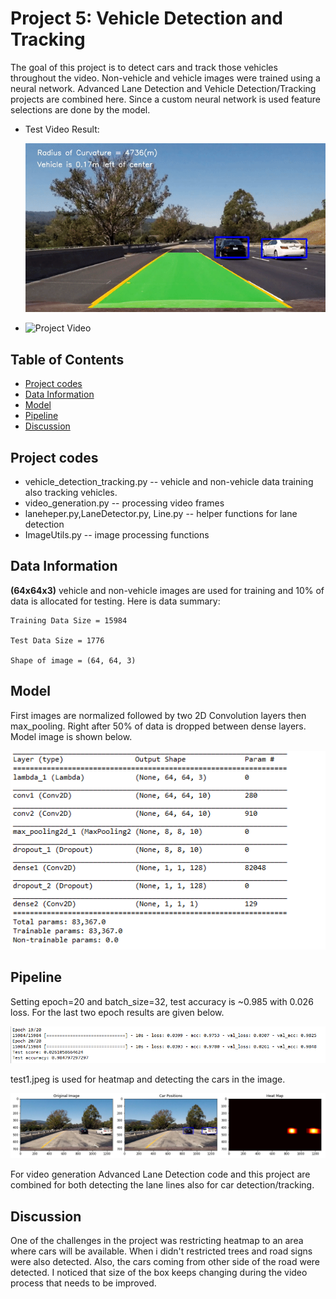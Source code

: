 # Project 5: Vehicle Detection and Tracking

The goal of this project is to detect cars and track those vehicles throughout the video. Non-vehicle and vehicle images were trained using a neural network. Advanced Lane Detection and Vehicle Detection/Tracking projects are combined here. Since a custom neural network is used feature selections are done by the model. 

- Test Video Result:

  ![](videos/test_video_out.gif)
 
- ![Project Video](https://www.youtube.com/watch?v=Qn0w2xHP8U0)

## Table of Contents ##
- [Project codes](#codes)
- [Data Information](#data)
- [Model](#model)
- [Pipeline](#pipeline)
- [Discussion](#discussion)

## Project codes <a name="codes"></a>
- vehicle_detection_tracking.py -- vehicle and non-vehicle data training also tracking vehicles.  
- video_generation.py -- processing video frames 
- laneheper.py,LaneDetector.py, Line.py -- helper functions for lane detection
- ImageUtils.py -- image processing functions

## Data Information <a name="data"></a>
 **(64x64x3)** vehicle and non-vehicle images are used for training and 10% of data is allocated for testing. Here is data summary:

	Training Data Size = 15984

	Test Data Size = 1776

	Shape of image = (64, 64, 3)

## Model <a name="model"></a>

First images are normalized followed by two 2D Convolution layers then max_pooling. Right after 50% of data is dropped between dense layers. Model image is shown below. 

![Model Information](images/model_info.png)

## Pipeline <a name="pipeline"></a>

Setting epoch=20 and batch_size=32, test accuracy is ~0.985 with 0.026 loss. For the last two epoch results are given below. 

![Test data result](images/test_result.png)
  
test1.jpeg is used for heatmap and detecting the cars in the image.  

![Heat Map](images/heatmap.png)

For video generation Advanced Lane Detection code and this project are combined for both detecting the lane lines also for car detection/tracking. 

## Discussion <a name="discussion"></a>

One of the challenges in the project was restricting heatmap to an area where cars will be available. When i didn't restricted trees and road signs were also detected. Also, the cars coming from other side of the road were detected. I noticed that size of the box keeps changing during the video process that needs to be improved.
